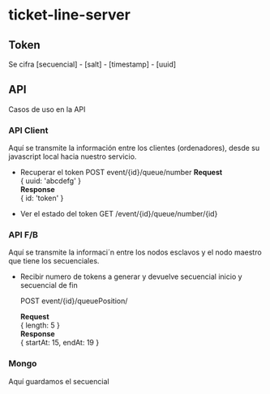 # ticket-line-server

## Token
Se cifra
[secuencial] - [salt] - [timestamp] - [uuid]

## API
Casos de uso en la API

### API Client
Aquí se transmite la información entre los clientes (ordenadores), desde su javascript local hacia nuestro servicio.

* Recuperar el token
  POST event/{id}/queue/number
  **Request**  
   { uuid: 'abcdefg' }  
  **Response**  
   { id: 'token' }  

* Ver el estado del token
   GET /event/{id}/queue/number/{id}

### API F/B
Aquí se transmite la informaci´n entre los nodos esclavos y el nodo maestro que tiene los secuenciales.

* Recibir numero de tokens a generar y devuelve secuencial inicio y secuencial de fin

  POST event/{id}/queuePosition/

  **Request**  
   { length: 5 }  
  **Response**  
   { startAt: 15, endAt: 19 }  

### Mongo

Aquí guardamos el secuencial
